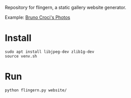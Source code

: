 Repository for flingern, a static gallery website generator.

Example: [Bruno Croci's Photos](http://photos.crocidb.com/forest.html)

# Install

```shell
sudo apt install libjpeg-dev zlib1g-dev
source venv.sh
```

# Run

```shell
python flingern.py website/
```
